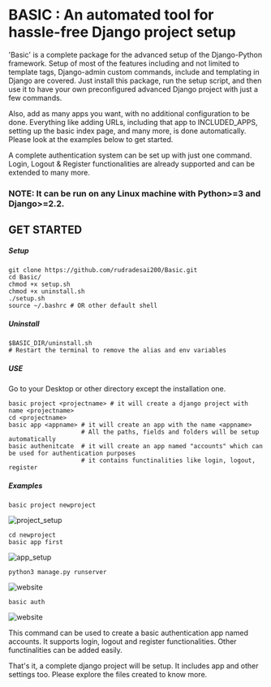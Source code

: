 # BASIC : An automated tool for hassle-free Django project setup
'Basic' is a complete package for the advanced setup of the Django-Python framework. Setup of most of the features including and not limited to template tags, Django-admin custom commands, include and templating in Django are covered. Just install this package, run the setup script, and then use it to have your own preconfigured advanced Django project with just a few commands. 

Also, add as many apps you want, with no additional configuration to be done. Everything like adding URLs, including that app to INCLUDED_APPS, setting up the basic index page, and many more, is done automatically. Please look at the examples below to get started.

A complete authentication system can be set up with just one command. Login, Logout & Register functionalities are already supported and can be extended to many more.

### NOTE:  It can be run on any Linux machine with Python>=3 and Django>=2.2.
## GET STARTED
##### Setup
```
git clone https://github.com/rudradesai200/Basic.git
cd Basic/
chmod +x setup.sh
chmod +x uninstall.sh
./setup.sh
source ~/.bashrc # OR other default shell
```

##### Uninstall
```
$BASIC_DIR/uninstall.sh
# Restart the terminal to remove the alias and env variables
```

##### USE
Go to your Desktop or other directory except the installation one.
```
basic project <projectname> # it will create a django project with name <projectname>
cd <projectname>
basic app <appname> # it will create an app with the name <appname>
                    # All the paths, fields and folders will be setup automatically
basic authenitcate  # it will create an app named "accounts" which can be used for authentication purposes
                    # it contains functinalities like login, logout, register
```

##### Examples
```
basic project newproject
```
![project_setup](https://user-images.githubusercontent.com/44108388/85259975-92851000-b487-11ea-8933-cec4c8b2919b.png)

```
cd newproject
basic app first
```
![app_setup](https://user-images.githubusercontent.com/44108388/85259979-944ed380-b487-11ea-94b8-e4d05d83bbb9.png)

```
python3 manage.py runserver
```
![website](https://user-images.githubusercontent.com/44108388/85263979-9fa4fd80-b48d-11ea-86de-13e3b819694e.png)

```
basic auth
```
![website](https://user-images.githubusercontent.com/44108388/101983345-9197a300-3ca0-11eb-8dc4-2fcc0f471548.png)

This command can be used to create a basic authentication app named accounts.
It supports login, logout and register functionalities. Other functinalities can be added easily.

That's it, a complete django project will be setup. It includes app and other settings too. Please explore the files created to know more.
